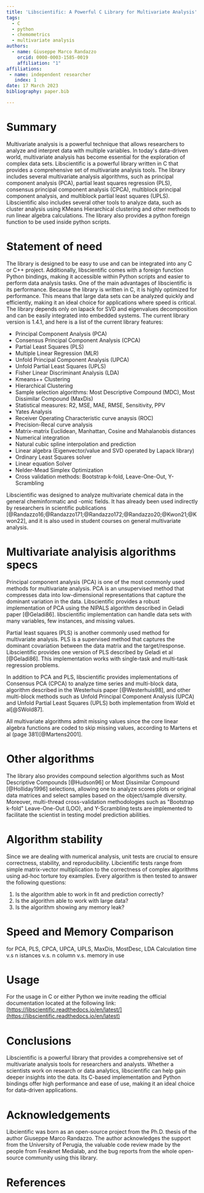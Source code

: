 ```yaml
---
title: 'Libscientific: A Powerful C Library for Multivariate Analysis'
tags:
  - C
  - python
  - chemometrics
  - multivariate analysis
authors:
  - name: Giuseppe Marco Randazzo
    orcid: 0000-0003-1585-0019
    affiliation: "1"
affiliations:
 - name: independent researcher
   index: 1
date: 17 March 2023
bibliography: paper.bib

---
```


# Summary

Multivariate analysis is a powerful technique that allows researchers to analyze and interpret data with multiple variables.
In today's data-driven world, multivariate analysis has become essential for the exploration of complex data sets.
Libscientific is a powerful library written in C that provides a comprehensive set of multivariate analysis tools.
The library includes several multivariate analysis algorithms, such as principal component analysis (PCA), 
partial least squares regression (PLS), consensus principal component analysis (CPCA), multiblock principal component analysis,
and multiblock partial least squares (UPLS). Libscientific also includes several other tools to analyze data, such as
cluster analysis using KMeans Hierarchical clustering and other methods to run linear algebra calculations.
The library also provides a python foreign function to be used inside python scripts.



# Statement of need

The library is designed to be easy to use and can be integrated into any C or C++ project.
Additionally, libscientific comes with a foreign function Python bindings, making it accessible within Python scripts and easier to perform data analysis tasks.
One of the main advantages of libscientific is its performance. Because the library is written in C, it is highly optimized for performance.
This means that large data sets can be analyzed quickly and efficiently, making it an ideal choice for applications where speed is critical.
The library depends only on lapack for SVD and eigenvalues decomposition and can be easily integrated into embedded systems.
The current library version is 1.4.1, and here is a list of the current library features:

* Principal Component Analysis (PCA)
* Consensus Principal Component Analysis (CPCA)
* Partial Least Squares (PLS)
* Multiple Linear Regression (MLR)
* Unfold Principal Component Analysis (UPCA)
* Unfold Partial Least Squares (UPLS)
* Fisher Linear Discriminant Analysis (LDA)
* Kmeans++ Clustering
* Hierarchical Clustering
* Sample selection algorithms: Most Descriptive Compound (MDC), Most Dissimilar Compound (MaxDis)
* Statistical measures: R2, MSE, MAE, RMSE, Sensitivity, PPV
* Yates Analysis
* Receiver Operating Characteristic curve anaysis (ROC)
* Precision-Recal curve analysis
* Matrix-matrix Euclidean, Manhattan, Cosine and Mahalanobis distances
* Numerical integration
* Natural cubic spline interpolation and prediction
* Linear algebra (Eigenvector/value and SVD operated by Lapack library)
* Ordinary Least Squares solver
* Linear equation Solver
* Nelder-Mead Simplex Optimization
* Cross validation methods: Bootstrap k-fold, Leave-One-Out, Y-Scrambling

Libscientific was designed to analyze multivariate chemical data in the general cheminformatic and -omic fields.
It has already been used indirectly by researchers in scientific publications [@Randazzo16;@Randazzo171;@Randazzo172;@Randazzo20;@Kwon21;@Kwon22], and it is also used in student courses on general multivariate analysis.


# Multivariate analyisis algorithms specs

Principal component analysis (PCA) is one of the most commonly used methods for multivariate analysis. PCA is an unsupervised method that compresses data into low-dimensional representations that capture the dominant variation in the data. Libscientific provides a robust implementation of PCA using the NIPALS algorithm described in Geladi paper [@Geladi86]. libscientific implementation can handle data sets with many variables, few instances, and missing values.

Partial least squares (PLS) is another commonly used method for multivariate analysis. PLS is a supervised method that captures the dominant covariation between the data matrix and the target/response. Libscientific provides one version of PLS described by Geladi et al [@Geladi86]. This implementation works with single-task and multi-task regression problems.

In addition to PCA and PLS, libscientific provides implementations of Consensus PCA (CPCA) to analyze time series and multi-block data, algorithm described in the Westerhuis paper [@Westerhuis98], and other multi-block methods such as Unfold Principal Component Analysis (UPCA) and Unfold Partial Least Squares (UPLS) both implementation from Wold et al[@SWold87].

All multivariate algorithms admit missing values since the core linear algebra functions are coded to skip missing values, according to Martens et al (page 381)[@Martens2001].


# Other algorithms

The library also provides compound selection algorithms such as Most Descriptive Compounds [@Hudson96] or Most Dissimilar Compound [@Holliday1996] selections, allowing one to analyze scores plots or original data matrices and select samples based on the object/sample diversity.
Moreover, multi-thread cross-validation methodologies such as "Bootstrap k-fold" Leave-One-Out (LOO), and Y-Scrambling tests are implemented to facilitate the scientist in testing model prediction abilities.

# Algorithm stability

Since we are dealing with numerical analysis, unit tests are crucial to ensure correctness, stability, and reproducibility.
Libcientific tests range from simple matrix-vector multiplication to the correctness of complex algorithms using ad-hoc torture toy examples.
Every algorithm is then tested to answer the following questions:

1. Is the algorithm able to work in fit and prediction correctly?
2. Is the algorithm able to work with large data?
3. Is the algorithm showing any memory leak?

# Speed and Memory Comparison
<WORK HERE>
for PCA, PLS, CPCA, UPCA, UPLS, MaxDis, MostDesc, LDA
Calculation time v.s n istances  v.s. n column v.s. memory in use

# Usage

For the usage in C or either Python we invite reading the official documentation located at the following link: [https://libscientific.readthedocs.io/en/latest/](https://libscientific.readthedocs.io/en/latest)

# Conclusions

Libscientific is a powerful library that provides a comprehensive set of multivariate analysis tools for researchers and analysts. Whether a scientists work on research or data analytics, libscientific can help gain deeper insights into the data. Its C-based implementation and Python bindings offer high performance and ease of use, making it an ideal choice for data-driven applications.


# Acknowledgements

Libcientific was born as an open-source project from the Ph.D. thesis of the author Giuseppe Marco Randazzo.
The author acknowledges the support from the University of Perugia, the valuable code review made by the people from Freaknet Medialab, and the bug reports from the whole open-source community using this library.


# References
